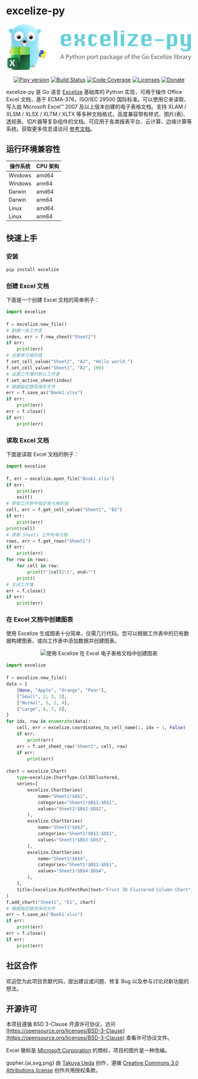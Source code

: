 # excelize-py

<p align="center"><img width="500" src="https://github.com/xuri/excelize-py/raw/main/excelize-py.svg" alt="excelize-py logo"></p>

<p align="center">
    <a href="https://pypi.org/project/excelize"><img src="https://img.shields.io/pypi/v/excelize?color=%23007ec6" alt="Pipy version"></a>
    <a href="https://github.com/xuri/excelize-py/actions/workflows/build.yml"><img src="https://github.com/xuri/excelize-py/actions/workflows/build.yml/badge.svg" alt="Build Status"></a>
    <a href="https://codecov.io/gh/xuri/excelize-py"><img src="https://codecov.io/gh/xuri/excelize-py/branch/main/graph/badge.svg" alt="Code Coverage"></a>
    <a href="https://opensource.org/licenses/BSD-3-Clause"><img src="https://img.shields.io/badge/license-bsd-orange.svg" alt="Licenses"></a>
    <a href="https://www.paypal.com/paypalme/xuri"><img src="https://img.shields.io/badge/Donate-PayPal-green.svg" alt="Donate"></a>
</p>

excelize-py 是 Go 语言 [Excelize](https://github.com/xuri/excelize) 基础库的 Python 实现，可用于操作 Office Excel 文档，基于 ECMA-376，ISO/IEC 29500 国际标准。可以使用它来读取、写入由 Microsoft Excel&trade; 2007 及以上版本创建的电子表格文档。支持 XLAM / XLSM / XLSX / XLTM / XLTX 等多种文档格式，高度兼容带有样式、图片(表)、透视表、切片器等复杂组件的文档。可应用于各类报表平台、云计算、边缘计算等系统。获取更多信息请访问 [参考文档](https://xuri.me/excelize/)。

## 运行环境兼容性

操作系统 | CPU 架构
---|---
Windows | amd64
Windows | arm64
Darwin | amd64
Darwin | arm64
Linux | amd64
Linux | arm64

## 快速上手

### 安装

```bash
pip install excelize
```

### 创建 Excel 文档

下面是一个创建 Excel 文档的简单例子：

```python
import excelize

f = excelize.new_file()
# 新建一张工作表
index, err = f.new_sheet("Sheet2")
if err:
    print(err)
# 设置单元格的值
f.set_cell_value("Sheet2", "A2", "Hello world.")
f.set_cell_value("Sheet1", "B2", 100)
# 设置工作簿的默认工作表
f.set_active_sheet(index)
# 根据指定路径保存文件
err = f.save_as("Book1.xlsx")
if err:
    print(err)
err = f.close()
if err:
    print(err)
```

### 读取 Excel 文档

下面是读取 Excel 文档的例子：

```python
import excelize

f, err = excelize.open_file("Book1.xlsx")
if err:
    print(err)
    exit()
# 获取工作表中指定单元格的值
cell, err = f.get_cell_value("Sheet1", "B2")
if err:
    print(err)
print(cell)
# 获取 Sheet1 上所有单元格
rows, err = f.get_rows("Sheet1")
if err:
    print(err)
for row in rows:
    for cell in row:
        print(f"{cell}\t", end="")
    print()
# 关闭工作簿
err = f.close()
if err:
    print(err)
```

### 在 Excel 文档中创建图表

使用 Excelize 生成图表十分简单，仅需几行代码。您可以根据工作表中的已有数据构建图表，或向工作表中添加数据并创建图表。

<p align="center"><img width="650" src="./chart.png" alt="使用 Excelize 在 Excel 电子表格文档中创建图表"></p>

```python
import excelize

f = excelize.new_file()
data = [
    [None, "Apple", "Orange", "Pear"],
    ["Small", 2, 3, 3],
    ["Normal", 5, 2, 4],
    ["Large", 6, 7, 8],
]
for idx, row in enumerate(data):
    cell, err = excelize.coordinates_to_cell_name(1, idx + 1, False)
    if err:
        print(err)
    err = f.set_sheet_row("Sheet1", cell, row)
    if err:
        print(err)

chart = excelize.Chart(
    type=excelize.ChartType.Col3DClustered,
    series=[
        excelize.ChartSeries(
            name="Sheet1!$A$2",
            categories="Sheet1!$B$1:$D$1",
            values="Sheet1!$B$2:$D$2",
        ),
        excelize.ChartSeries(
            name="Sheet1!$A$3",
            categories="Sheet1!$B$1:$D$1",
            values="Sheet1!$B$3:$D$3",
        ),
        excelize.ChartSeries(
            name="Sheet1!$A$4",
            categories="Sheet1!$B$1:$D$1",
            values="Sheet1!$B$4:$D$4",
        ),
    ],
    title=[excelize.RichTextRun(text="Fruit 3D Clustered Column Chart")],
)
f.add_chart("Sheet1", "E1", chart)
# 根据指定路径保存文件
err = f.save_as("Book1.xlsx")
if err:
    print(err)
err = f.close()
if err:
    print(err)
```

## 社区合作

欢迎您为此项目贡献代码，提出建议或问题、修复 Bug 以及参与讨论对新功能的想法。

## 开源许可

本项目遵循 BSD 3-Clause 开源许可协议，访问 [https://opensource.org/licenses/BSD-3-Clause](https://opensource.org/licenses/BSD-3-Clause) 查看许可协议文件。

Excel 徽标是 [Microsoft Corporation](https://aka.ms/trademarks-usage) 的商标，项目的图片是一种改编。

gopher.{ai,svg,png} 由 [Takuya Ueda](https://twitter.com/tenntenn) 创作，遵循 [Creative Commons 3.0 Attributions license](http://creativecommons.org/licenses/by/3.0/) 创作共用授权条款。
